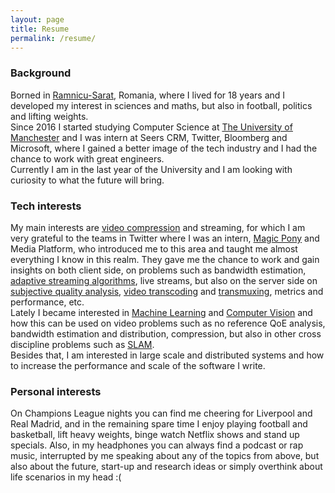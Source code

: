 ```yaml
---
layout: page
title: Resume
permalink: /resume/
---
```



### Background

Borned in [Ramnicu-Sarat](https://en.wikipedia.org/wiki/R%C3%A2mnicu_S%C4%83rat), Romania, where I lived for 18 years and I developed my interest in sciences and maths, but also in football, politics and lifting weights.<br/>
Since 2016 I started studying Computer Science at [The University of Manchester](https://en.wikipedia.org/wiki/University_of_Manchester) and I was intern at Seers CRM, Twitter, Bloomberg and Microsoft, where I gained a better image of the tech industry and I had the chance to work with great engineers.<br/>
Currently I am in the last year of the University and I am looking with curiosity to what the future will bring.

### Tech interests

My main interests are [video compression](https://en.wikipedia.org/wiki/Data_compression#Video) and streaming, for which I am very grateful to the teams in Twitter where I was an intern, [Magic Pony](https://techcrunch.com/2016/06/20/twitter-is-buying-magic-pony-technology-which-uses-neural-networks-to-improve-images/) and Media Platform, who introduced me to this area and taught me almost everything I know in this realm. They gave me the chance to work and gain insights on both client side, on problems such as bandwidth estimation, [adaptive streaming algorithms](https://en.wikipedia.org/wiki/Adaptive_bitrate_streaming), live streams, but also on the server side on [subjective quality analysis](https://en.wikipedia.org/wiki/Subjective_video_quality), [video transcoding](https://en.wikipedia.org/wiki/Transcoding) and [transmuxing](https://blog.stackpath.com/transmuxing/), metrics and performance, etc. <br/>
Lately I became interested in [Machine Learning](https://en.wikipedia.org/wiki/Machine_learning) and [Computer Vision](https://en.wikipedia.org/wiki/Computer_vision) and how this can be used on video problems such as no reference QoE analysis, bandwidth estimation and distribution, compression, but also in other cross discipline problems such as [SLAM](https://en.wikipedia.org/wiki/Simultaneous_localization_and_mapping).<br/>
Besides that, I am interested in large scale and distributed systems and how to increase the performance and scale of the software I write.

### Personal interests

On Champions League nights you can find me cheering for Liverpool and Real Madrid, and in the remaining spare time I enjoy playing football and basketball, lift heavy weights, binge watch Netflix shows and stand up specials. Also, in my headphones you can always find a podcast or rap music, interrupted by me speaking about any of the topics from above, but also about the future, start-up and research ideas or simply overthink about life scenarios in my head :(
